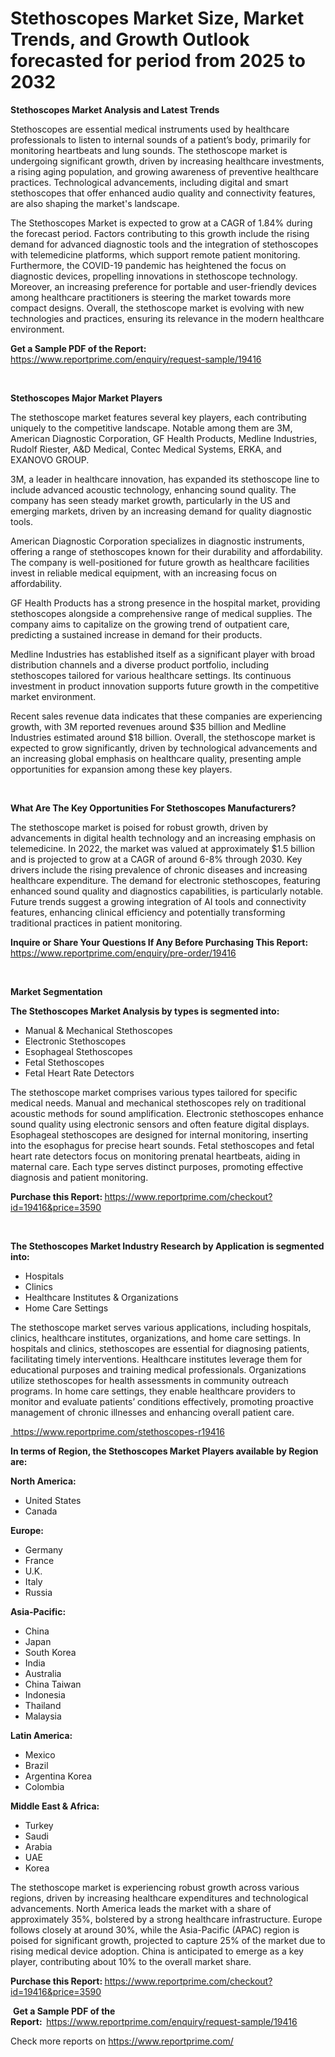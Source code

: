 <p><h1>Stethoscopes Market Size, Market Trends, and Growth Outlook forecasted for period from 2025 to 2032</h1></p><p><strong>Stethoscopes Market Analysis and Latest Trends</strong></p>
<p><p>Stethoscopes are essential medical instruments used by healthcare professionals to listen to internal sounds of a patient’s body, primarily for monitoring heartbeats and lung sounds. The stethoscope market is undergoing significant growth, driven by increasing healthcare investments, a rising aging population, and growing awareness of preventive healthcare practices. Technological advancements, including digital and smart stethoscopes that offer enhanced audio quality and connectivity features, are also shaping the market's landscape.</p><p>The Stethoscopes Market is expected to grow at a CAGR of 1.84% during the forecast period. Factors contributing to this growth include the rising demand for advanced diagnostic tools and the integration of stethoscopes with telemedicine platforms, which support remote patient monitoring. Furthermore, the COVID-19 pandemic has heightened the focus on diagnostic devices, propelling innovations in stethoscope technology. Moreover, an increasing preference for portable and user-friendly devices among healthcare practitioners is steering the market towards more compact designs. Overall, the stethoscope market is evolving with new technologies and practices, ensuring its relevance in the modern healthcare environment.</p></p>
<p><strong>Get a Sample PDF of the Report:&nbsp;</strong> <a href="https://www.reportprime.com/enquiry/request-sample/19416?utm_campaign=3430&utm_medium=2&utm_source=Github&utm_content=ia&utm_term=19032025&utm_id=stethoscopes">https://www.reportprime.com/enquiry/request-sample/19416</a></p>
<p>&nbsp;</p>
<p><strong>Stethoscopes Major Market Players</strong></p>
<p><p>The stethoscope market features several key players, each contributing uniquely to the competitive landscape. Notable among them are 3M, American Diagnostic Corporation, GF Health Products, Medline Industries, Rudolf Riester, A&D Medical, Contec Medical Systems, ERKA, and EXANOVO GROUP.</p><p>3M, a leader in healthcare innovation, has expanded its stethoscope line to include advanced acoustic technology, enhancing sound quality. The company has seen steady market growth, particularly in the US and emerging markets, driven by an increasing demand for quality diagnostic tools.</p><p>American Diagnostic Corporation specializes in diagnostic instruments, offering a range of stethoscopes known for their durability and affordability. The company is well-positioned for future growth as healthcare facilities invest in reliable medical equipment, with an increasing focus on affordability.</p><p>GF Health Products has a strong presence in the hospital market, providing stethoscopes alongside a comprehensive range of medical supplies. The company aims to capitalize on the growing trend of outpatient care, predicting a sustained increase in demand for their products. </p><p>Medline Industries has established itself as a significant player with broad distribution channels and a diverse product portfolio, including stethoscopes tailored for various healthcare settings. Its continuous investment in product innovation supports future growth in the competitive market environment.</p><p>Recent sales revenue data indicates that these companies are experiencing growth, with 3M reported revenues around $35 billion and Medline Industries estimated around $18 billion. Overall, the stethoscope market is expected to grow significantly, driven by technological advancements and an increasing global emphasis on healthcare quality, presenting ample opportunities for expansion among these key players.</p></p>
<p>&nbsp;</p>
<p><strong>What Are The Key Opportunities For Stethoscopes Manufacturers?</strong></p>
<p><p>The stethoscope market is poised for robust growth, driven by advancements in digital health technology and an increasing emphasis on telemedicine. In 2022, the market was valued at approximately $1.5 billion and is projected to grow at a CAGR of around 6-8% through 2030. Key drivers include the rising prevalence of chronic diseases and increasing healthcare expenditure. The demand for electronic stethoscopes, featuring enhanced sound quality and diagnostics capabilities, is particularly notable. Future trends suggest a growing integration of AI tools and connectivity features, enhancing clinical efficiency and potentially transforming traditional practices in patient monitoring.</p></p>
<p><strong>Inquire or Share Your Questions If Any Before Purchasing This Report:</strong> <a href="https://www.reportprime.com/enquiry/pre-order/19416?utm_campaign=3430&utm_medium=2&utm_source=Github&utm_content=ia&utm_term=19032025&utm_id=stethoscopes">https://www.reportprime.com/enquiry/pre-order/19416</a></p>
<p>&nbsp;</p>
<p><strong>Market Segmentation</strong></p>
<p><strong>The Stethoscopes Market Analysis by types is segmented into:</strong></p>
<p><ul><li>Manual & Mechanical Stethoscopes</li><li>Electronic Stethoscopes</li><li>Esophageal Stethoscopes</li><li>Fetal Stethoscopes</li><li>Fetal Heart Rate Detectors</li></ul></p>
<p><p>The stethoscope market comprises various types tailored for specific medical needs. Manual and mechanical stethoscopes rely on traditional acoustic methods for sound amplification. Electronic stethoscopes enhance sound quality using electronic sensors and often feature digital displays. Esophageal stethoscopes are designed for internal monitoring, inserting into the esophagus for precise heart sounds. Fetal stethoscopes and fetal heart rate detectors focus on monitoring prenatal heartbeats, aiding in maternal care. Each type serves distinct purposes, promoting effective diagnosis and patient monitoring.</p></p>
<p><strong>Purchase this Report:&nbsp;</strong><a href="https://www.reportprime.com/checkout?id=19416&price=3590&utm_campaign=3430&utm_medium=2&utm_source=Github&utm_content=ia&utm_term=19032025&utm_id=stethoscopes">https://www.reportprime.com/checkout?id=19416&price=3590</a></p>
<p>&nbsp;</p>
<p><strong>The Stethoscopes Market Industry Research by Application is segmented into:</strong></p>
<p><ul><li>Hospitals</li><li>Clinics</li><li>Healthcare Institutes & Organizations</li><li>Home Care Settings</li></ul></p>
<p><p>The stethoscope market serves various applications, including hospitals, clinics, healthcare institutes, organizations, and home care settings. In hospitals and clinics, stethoscopes are essential for diagnosing patients, facilitating timely interventions. Healthcare institutes leverage them for educational purposes and training medical professionals. Organizations utilize stethoscopes for health assessments in community outreach programs. In home care settings, they enable healthcare providers to monitor and evaluate patients’ conditions effectively, promoting proactive management of chronic illnesses and enhancing overall patient care.</p></p>
<p><a href="https://www.reportprime.com/stethoscopes-r19416?utm_campaign=3430&utm_medium=2&utm_source=Github&utm_content=ia&utm_term=19032025&utm_id=stethoscopes">&nbsp;https://www.reportprime.com/stethoscopes-r19416</a></p>
<p><strong>In terms of Region, the Stethoscopes Market Players available by Region are:</strong></p>
<p>
    <p> <strong> North America: </strong>
        <ul>
            <li>United States</li>
            <li>Canada</li>
        </ul>
        </p> 
    <p> <strong> Europe: </strong>
        <ul>
            <li>Germany</li>
            <li>France</li>
            <li>U.K.</li>
            <li>Italy</li>
            <li>Russia</li>
        </ul>
        </p> 
    <p> <strong> Asia-Pacific: </strong>
        <ul>
            <li>China</li>
            <li>Japan</li>
            <li>South Korea</li>
            <li>India</li>
            <li>Australia</li>
            <li>China Taiwan</li>
            <li>Indonesia</li>
            <li>Thailand</li>
            <li>Malaysia</li>
        </ul>
        </p> 
    <p> <strong> Latin America: </strong>
        <ul>
            <li>Mexico</li>
            <li>Brazil</li>
            <li>Argentina Korea</li>
            <li>Colombia</li>
        </ul>
        </p> 
    <p> <strong> Middle East & Africa: </strong>
        <ul>
            <li>Turkey</li>
            <li>Saudi</li>
            <li>Arabia</li>
            <li>UAE</li>
            <li>Korea</li>
        </ul>
    </p>
    </p>
<p><p>The stethoscope market is experiencing robust growth across various regions, driven by increasing healthcare expenditures and technological advancements. North America leads the market with a share of approximately 35%, bolstered by a strong healthcare infrastructure. Europe follows closely at around 30%, while the Asia-Pacific (APAC) region is poised for significant growth, projected to capture 25% of the market due to rising medical device adoption. China is anticipated to emerge as a key player, contributing about 10% to the overall market share.</p></p>
<p><strong>Purchase this Report: </strong><a href="https://www.reportprime.com/checkout?id=19416&price=3590&utm_campaign=3430&utm_medium=2&utm_source=Github&utm_content=ia&utm_term=19032025&utm_id=stethoscopes">https://www.reportprime.com/checkout?id=19416&price=3590</a></p>
<p>&nbsp;<strong>Get a Sample PDF of the Report:&nbsp;&nbsp;</strong><a href="https://www.reportprime.com/enquiry/request-sample/19416?utm_campaign=3430&utm_medium=2&utm_source=Github&utm_content=ia&utm_term=19032025&utm_id=stethoscopes">https://www.reportprime.com/enquiry/request-sample/19416</a></p>
<p><strong></strong></p>
<p>Check more reports on <a href="https://www.reportprime.com/?utm_campaign=3430&utm_medium=2&utm_source=Github&utm_content=ia&utm_term=19032025&utm_id=stethoscopes">https://www.reportprime.com/</a></p>
